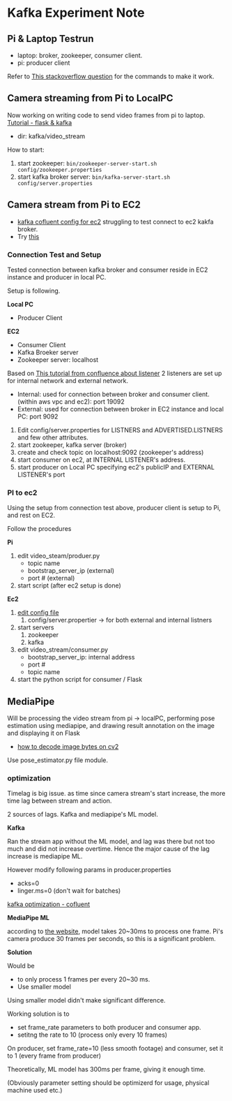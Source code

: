 # Kafka Experiment Note


## Pi & Laptop Testrun

* laptop: broker, zookeeper, consumer client.
* pi: producer client

Refer to [This stackoverflow question](https://stackoverflow.com/questions/46686690/kafka-simple-consumer-producer-setup-doesnt-work-on-different-machines-but-w) for the commands to make it work.


## Camera streaming from Pi to LocalPC
Now working on writing code to send video frames from pi to laptop.
[Tutorial - flask & kafka](https://medium.com/@kevin.michael.horan/distributed-video-streaming-with-python-and-kafka-551de69fe1dd)
- dir: kafka/video_stream

How to start: 
1. start zookeeper: ```bin/zookeeper-server-start.sh config/zookeeper.properties```
2. start kafka broker server: ```bin/kafka-server-start.sh config/server.properties```

## Camera stream from Pi to EC2
* [kafka cofluent config for ec2](https://www.confluent.io/blog/kafka-listeners-explained/)
struggling to test connect to ec2 kakfa broker. 
* Try [this](https://stackoverflow.com/questions/43565698/connecting-kafka-running-on-ec2-machine-from-my-local-machine)

### Connection Test and Setup
Tested connection between kafka broker and consumer reside in EC2 instance and producer in local PC. 

Setup is following. 

**Local PC**
* Producer Client

**EC2**
* Consumer Client
* Kafka Broeker server
* Zookeeper server: localhost

Based on [This tutorial from confluence about listener](https://www.confluent.io/blog/kafka-listeners-explained/)
2 listeners are set up for internal network and external network. 

* Internal: used for connection between broker and consumer client.(within aws vpc and ec2): port 19092
* External: used for connection between broker in EC2 instance and local PC: port 9092

1. Edit config/server.properties for LISTNERS and ADVERTISED.LISTNERS and few other attributes. 
2. start zookeeper, kafka server (broker) 
3. create and check topic on localhost:9092 (zookeeper's address)
4. start consumer on ec2, at INTERNAL LISTENER's address. 
5. start producer on Local PC specifying ec2's publicIP and EXTERNAL LISTENER's port 

### PI to ec2
Using the setup from connection test above, producer client is setup to Pi, 
and rest on EC2. 

Follow the procedures

**Pi**

1. edit video_steam/produer.py
    * topic name
    * bootstrap_server_ip (external)
    * port # (external)
2. start script (after ec2 setup is done)

**Ec2**

1. [edit config file](https://www.confluent.io/blog/kafka-listeners-explained/)
    1. config/server.propertier -> for both external and internal listners 
2. start servers
    1. zookeeper
    2. kafka
4. edit video_stream/consumer.py
    * bootstrap_server_ip: internal address
    * port # 
    * topic name
5. start the python script for consumer / Flask


## MediaPipe 

Will be processing the video stream from pi -> localPC, performing pose estimation using mediapipe, 
and drawing result annotation on the image and displaying it on Flask
- [how to decode image bytes on cv2](https://stackoverflow.com/questions/17170752/python-opencv-load-image-from-byte-string)

Use pose_estimator.py file module.

### optimization
Timelag is big issue. as time since camera stream's start increase, the more time lag between 
stream and action. 


2 sources of lags. Kafka and mediapipe's ML model. 

**Kafka**

Ran the stream app without the ML model, and lag was there but not too much and 
did not increase overtime. Hence the major cause of the lag increase is mediapipe ML.

However modify following params in producer.properties
* acks=0
* linger.ms=0 (don't wait for batches)

[kafka optimization - cofluent](https://docs.confluent.io/cloud/current/client-apps/optimizing/latency.html)

**MediaPipe ML**

according to [the website](https://google.github.io/mediapipe/solutions/pose.html), model takes 20~30ms to process one frame. 
Pi's camera produce 30 frames per seconds, so this is a significant problem. 

**Solution**

Would be 
* to only process 1 frames per every 20~30 ms. 
* Use smaller model

Using smaller model didn't make significant difference. 

Working solution is to
* set frame_rate parameters to both producer and consumer app. 
* setitng the rate to 10 (process only every 10 frames)

On producer, set frame_rate=10 (less smooth footage) and consumer, set it to 1 (every frame from producer)

Theoretically, ML model has 300ms per frame, giving it enough time.

(Obviously parameter setting should be optimizerd for usage, physical machine used etc.)
